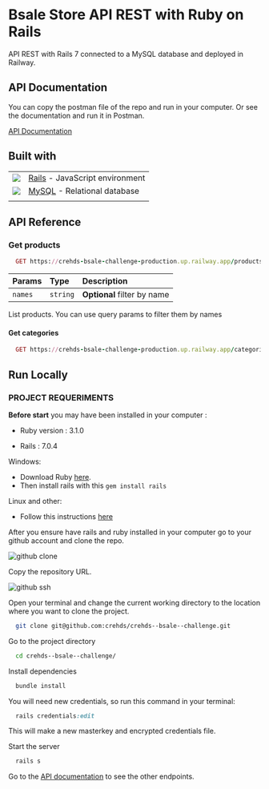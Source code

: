 
# Bsale Store API REST with Ruby on Rails

API REST with Rails 7 connected to a MySQL database and deployed in Railway.

## API Documentation

You can copy the postman file of the repo and run in your computer. Or see the documentation and run it in Postman.

[API Documentation](https://documenter.getpostman.com/view/9238747/2s8YCbmubM)

## Built with

|                                                    |                                                             |
| :------------------------------------------------- | :---------------------------------------------------------- |
| <img src="https://skillicons.dev/icons?i=rails" /> | [Rails](https://rubyonrails.org/)  - JavaScript environment |
| <img src="https://skillicons.dev/icons?i=mysql" /> | [MySQL](https://mysql.com/) - Relational database           |
|                                                    |

## API Reference

### Get products

```rb
  GET https://crehds-bsale-challenge-production.up.railway.app/products/search--by--names?names=names
```

| Params  | Type     | Description                 |
| :------ | :------- | :-------------------------- |
| `names` | `string` | **Optional** filter by name |

List products. You can use query params to filter them by names

#### Get categories

```rb
  GET https://crehds-bsale-challenge-production.up.railway.app/categories
```

## Run Locally

### PROJECT REQUERIMENTS

**Before start** you may have been installed in your computer :

* Ruby version : 3.1.0

* Rails : 7.0.4

Windows:

* Download Ruby [here](https://rubyinstaller.org/).
* Then install rails with this `gem install rails`

Linux and other:

* Follow this instructions [here](https://phoenixnap.com/kb/install-ruby-ubuntu)

After you ensure have rails and ruby installed in your computer go to your github account and clone the repo.

![github clone](https://docs.github.com/assets/cb-20363/images/help/repository/code-button.png)

Copy the repository URL.

![github ssh](https://docs.github.com/assets/cb-33207/images/help/repository/https-url-clone-cli.png)

Open your terminal and change the current working directory to the location where you want to clone the project.

```bash
  git clone git@github.com:crehds/crehds--bsale--challenge.git
```

Go to the project directory

```bash
  cd crehds--bsale--challenge/
```

Install dependencies

```bash
  bundle install
```

You will need new credentials, so run this command in your terminal:

```rb
  rails credentials:edit
```

This will make a new masterkey and encrypted credentials file.

Start the server

```bash
  rails s
```

Go to the [API documentation](https://documenter.getpostman.com/view/9238747/2s8YCbmubM) to see the other endpoints.
